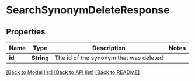 # SearchSynonymDeleteResponse

## Properties

Name | Type | Description | Notes
------------ | ------------- | ------------- | -------------
**id** | **String** | The id of the synonym that was deleted | 

[[Back to Model list]](../README.md#documentation-for-models) [[Back to API list]](../README.md#documentation-for-api-endpoints) [[Back to README]](../README.md)


